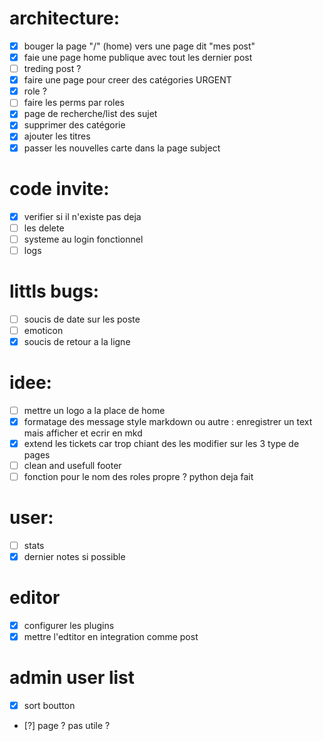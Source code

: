 # architecture:
  - [x] bouger la page "/" (home) vers une page dit "mes post"
  - [x] faie une page home publique avec tout les dernier post
  - [ ] treding post ?
  - [x] faire une page pour creer des catégories URGENT
  - [x] role ?
  - [ ] faire les perms par roles
  - [x] page de recherche/list des sujet
  - [X] supprimer des catégorie
  - [X] ajouter les titres
  - [X] passer les nouvelles carte dans la page subject

# code invite:
  - [X] verifier si il n'existe pas deja
  - [ ] les delete
  - [ ] systeme au login fonctionnel
  - [ ] logs

# littls bugs:
  - [ ] soucis de date sur les poste
  - [ ] emoticon
  - [x] soucis de retour a la ligne

# idee:
  - [ ] mettre un logo a la place de home
  - [x] formatage des message style markdown ou autre :
    enregistrer un text mais afficher et ecrir en mkd
  - [x] extend les tickets car trop chiant des les modifier sur les 3 type de pages
  - [ ] clean and usefull footer
  - [ ] fonction pour le nom des roles propre ? python deja fait

# user:
- [ ] stats
- [x] dernier notes si possible

# editor
- [x] configurer les plugins
- [x] mettre l'edtitor en integration comme post

# admin user list
- [X] sort boutton
- [?] page ? pas utile ?
